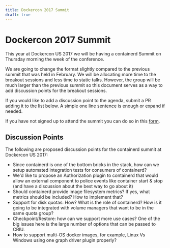 ```yaml
---
title: Dockercon 2017 Summit
draft: true
---
```


# Dockercon 2017 Summit

This year at Dockercon US 2017 we will be having a containerd Summit on Thursday morning the week of the conference.

We are going to change the format slightly compared to the previous summit that was held in February. We will be allocating more time to the breakout sessions and less time to static talks. However, the group will be much larger than the previous summit so this document serves as a way to add discussion points for the breakout sessions.

If you would like to add a discussion point to the agenda, submit a PR adding it to the list below. A simple one line sentence is enough or expand if needed.

If you have not signed up to attend the summit you can do so in this [form](https://docs.google.com/forms/d/e/1FAIpQLScNkLm984ABbFChPh02uJR2lJ6y1AXjFaDITCaxTFL-sHhPwQ/viewform).

## Discussion Points

The following are proposed discussion points for the containerd summit at Dockercon US 2017:


* Since containerd is one of the bottom bricks in the stack, how can we setup automated integration tests for consumers of containerd?
* We'd like to propose an Authorization plugin to containerd that would allow an external component to police events like container start & stop (and have a discussion about the best way to go about it)
* Should containerd provide image filesystem metrics? If yes, what metrics should be included? How to implement that?
* Support for disk quotas: How? What is the role of containerd? How is it going to be integrated with volume managers that want to be in the same quota group?
* Checkpoint/Restore: how can we support more use cases? One of the big issues here is the large number of options that can be passed to CRIU.
* How to support multi-OS docker images, for example, Linux Vs Windows using one graph driver plugin properly?
